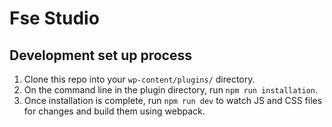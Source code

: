 # Fse Studio

## Development set up process

1. Clone this repo into your `wp-content/plugins/` directory.
2. On the command line in the plugin directory, run `npm run installation`.
3. Once installation is complete, run `npm run dev` to watch JS and CSS files for changes and build them using webpack.
